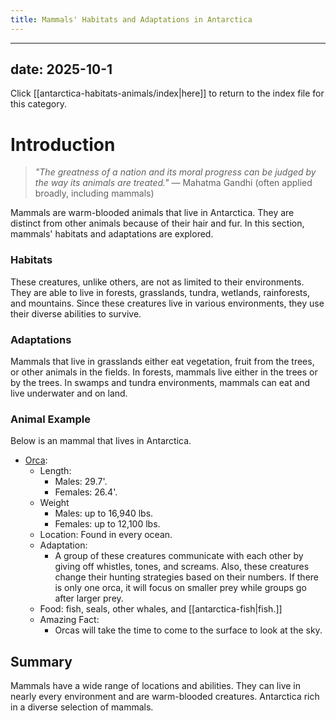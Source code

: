 ```yaml
---
title: Mammals' Habitats and Adaptations in Antarctica
---
```

---
date: 2025-10-1
---
Click [[antarctica-habitats-animals/index|here]] to return to the index file for this category.
# Introduction

>_"The greatness of a nation and its moral progress can be judged by the way its animals are treated."_
>— Mahatma Gandhi (often applied broadly, including mammals)

Mammals are warm-blooded animals that live in Antarctica. They are distinct from other animals because of their hair and fur. In this section, mammals' habitats and adaptations are explored.
### Habitats

These creatures, unlike others, are not as limited to their environments. They are able to live in forests, grasslands, tundra, wetlands, rainforests, and mountains. Since these creatures live in various environments, they use their diverse abilities to survive.
### Adaptations

Mammals that live in grasslands either eat vegetation, fruit from the trees, or other animals in the fields. In forests, mammals live either in the trees or by the trees. In swamps and tundra environments, mammals can eat and live underwater and on land. 
### Animal Example

Below is an mammal that lives in Antarctica.

- [Orca](https://tse3.mm.bing.net/th/id/OIP.2BiUUe5vis7OyP2eOUXyNQHaEe?rs=1&pid=ImgDetMain&o=7&rm=3):
	- Length:
		- Males: 29.7'.
		- Females: 26.4'.
	- Weight
		- Males: up to 16,940 lbs.
		- Females: up to 12,100 lbs.
	- Location: Found in every ocean.
	- Adaptation:
		- A group of these creatures communicate with each other by giving off whistles, tones, and screams. Also, these creatures change their hunting strategies based on their numbers. If there is only one orca, it will focus on smaller prey while groups go after larger prey.
	- Food: fish, seals, other whales, and [[antarctica-fish|fish.]]
	- Amazing Fact: 
		- Orcas will take the time to come to the surface to look at the sky.

## Summary

Mammals have a wide range of locations and abilities. They can live in nearly every environment and are warm-blooded creatures. Antarctica rich in a diverse selection of mammals.